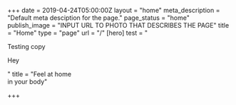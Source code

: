 +++
date = 2019-04-24T05:00:00Z
layout = "home"
meta_description = "Default meta desciption for the page."
page_status = "home"
publish_image = "INPUT URL TO PHOTO THAT DESCRIBES THE PAGE"
title = "Home"
type = "page"
url = "/"
[hero]
test = "<p>Testing copy </p><p>Hey</p>"
title = "Feel at home <br>in your body"

+++
